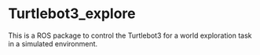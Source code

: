 # Turtlebot3_explore
This is a ROS package to control the Turtlebot3 for a world exploration task in a simulated environment.
